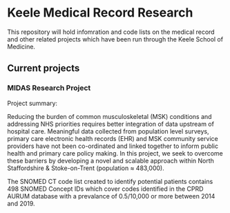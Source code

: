 # Keele Medical Record Research

This repository will hold infomration and code lists on the medical record and other related projects which have been run through the Keele School of Medicine.

## Current projects

### MIDAS Research Project

Project summary:   

Reducing the burden of common musculoskeletal (MSK) conditions and addressing NHS priorities requires better integration of data upstream of hospital care. Meaningful data collected from population level surveys, primary care electronic health records (EHR) and MSK community service providers have not been co-ordinated and linked together to inform public health and primary care policy making. In this project, we seek to overcome these barriers by developing a novel and scalable approach within North Staffordshire & Stoke-on-Trent (population ≈ 483,000).  

The SNOMED CT code list created to identify potential patients contains 498 SNOMED Concept IDs which cover codes identified in the CPRD AURUM database with a prevalance of 0.5/10,000 or more between 2014 and 2019.
